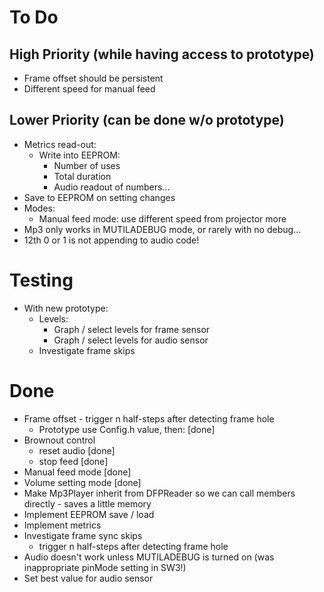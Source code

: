 To Do
=====

High Priority (while having access to prototype)
------------------------------------------------

-   Frame offset should be persistent
-   Different speed for manual feed

Lower Priority (can be done w/o prototype)
------------------------------------------

-   Metrics read-out:
    -   Write into EEPROM:
        -   Number of uses
        -   Total duration
        -   Audio readout of numbers...
-   Save to EEPROM on setting changes
-   Modes:
    -   Manual feed mode: use different speed from projector more
-   Mp3 only works in MUTILADEBUG mode, or rarely with no debug...
-   12th 0 or 1 is not appending to audio code!

Testing
=======

-   With new prototype:
    -   Levels:
        -   Graph / select levels for frame sensor
        -   Graph / select levels for audio sensor
    -   Investigate frame skips

Done
====

-   Frame offset - trigger n half-steps after detecting frame hole
    -   Prototype use Config.h value, then: [done]
-   Brownout control 
    -   reset audio [done]
    -   stop feed [done]
-   Manual feed mode [done]
-   Volume setting mode [done]
-   Make Mp3Player inherit from DFPReader so we can call members directly - saves a little memory
-   Implement EEPROM save / load
-   Implement metrics
-   Investigate frame sync skips
    -   trigger n half-steps after detecting frame hole
-   Audio doesn't work unless MUTILADEBUG is turned on (was inappropriate pinMode setting in SW3!)
-   Set best value for audio sensor
